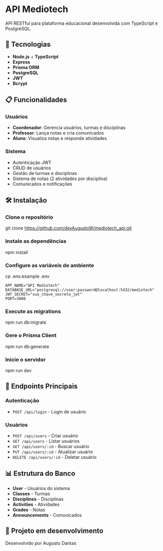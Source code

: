 # API Mediotech

API RESTful para plataforma educacional desenvolvida com TypeScript e PostgreSQL.

## 🚀 Tecnologias

- **Node.js** + **TypeScript**
- **Express** 
- **Prisma ORM** 
- **PostgreSQL** 
- **JWT** 
- **Bcrypt** 

## 📋 Funcionalidades

### Usuários
- **Coordenador**: Gerencia usuários, turmas e disciplinas
- **Professor**: Lança notas e cria comunicados
- **Aluno**: Visualiza notas e responde atividades

### Sistema
- Autenticação JWT
- CRUD de usuários
- Gestão de turmas e disciplinas
- Sistema de notas (2 atividades por disciplina)
- Comunicados e notificações

## 🛠️ Instalação

### Clone o repositório
git clone https://github.com/devAugustoW/mediotech_api.git

### Instale as dependências
npm install

### Configure as variáveis de ambiente
cp .env.example .env

```env
APP_NAME="API Mediotech"
DATABASE_URL="postgresql://user:password@localhost:5432/mediotech"
JWT_SECRET="sua_chave_secreta_jwt"
PORT=3000
```

### Execute as migrations
npm run db:migrate

### Gere o Prisma Client
npm run db:generate

### Inicie o servidor
npm run dev

## 🔗 Endpoints Principais

### Autenticação
- `POST /api/login` - Login de usuário

### Usuários
- `POST /api/users` - Criar usuário
- `GET /api/users` - Listar usuários
- `GET /api/users/:id` - Buscar usuário
- `PUT /api/users/:id` - Atualizar usuário
- `DELETE /api/users/:id` - Deletar usuário

## 📊 Estrutura do Banco

- **User** - Usuários do sistema
- **Classes** - Turmas
- **Disciplines** - Disciplinas
- **Activities** - Atividades
- **Grades** - Notas
- **Announcements** - Comunicados

## 📄 Projeto em desenvolvimento

Desenvolvido por Augusto Dantas
